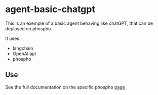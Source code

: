 # agent-basic-chatgpt

This is an exemple of a basic agent behaving like chatGPT, that can be deployed on phospho.

It uses :
- langchain
- OpenAI api 
- phospho

## Use

See the full documentation on the specific phospho [page](https://docs.phospho.app/examples/basic-chat-gpt)